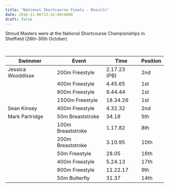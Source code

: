 ```yaml
---
title: "National Shortcourse Finals - Results"
date: 2016-11-06T13:52:09+0000
draft: false
---
```

Stroud Masters were at the National Shortcourse Championships in Sheffield (28th-30th October)



 


| Swimmer |Event |Time |Position |
|---|---|---|---|
| Jessica Wooddisse |200m Freestyle |2.17.23 (PB) |2nd |
|  |400m Freestyle |4.45.65 |1st |
|  |800m Freestyle |9.44.44 |1st |
|  |1500m Freestyle |18.34.26 |1st |
| Sean Kinsey |400m Freestyle |4.32.32 |2nd |
| Mark Partridge |50m Breaststroke |34.18 |5th |
|  |100m Breaststroke |1.17.82 |8th |
|  |200m Breaststroke |3.10.95 |10th |
|  |50m Freestyle |28.05 |16th |
|  |400m Freestyle |5.24.13 |17th |
|  |800m Freestyle |11.22.17 |9th |
|  |50m Butterfly |31.37 |14th |

